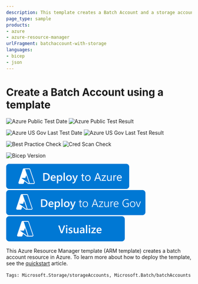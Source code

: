 ```yaml
---
description: This template creates a Batch Account and a storage account.
page_type: sample
products:
- azure
- azure-resource-manager
urlFragment: batchaccount-with-storage
languages:
- bicep
- json
---
```


# Create a Batch Account using a template

![Azure Public Test Date](https://azurequickstartsservice.blob.core.windows.net/badges/quickstarts/microsoft.batch/batchaccount-with-storage/PublicLastTestDate.svg)
![Azure Public Test Result](https://azurequickstartsservice.blob.core.windows.net/badges/quickstarts/microsoft.batch/batchaccount-with-storage/PublicDeployment.svg)

![Azure US Gov Last Test Date](https://azurequickstartsservice.blob.core.windows.net/badges/quickstarts/microsoft.batch/batchaccount-with-storage/FairfaxLastTestDate.svg)
![Azure US Gov Last Test Result](https://azurequickstartsservice.blob.core.windows.net/badges/quickstarts/microsoft.batch/batchaccount-with-storage/FairfaxDeployment.svg)

![Best Practice Check](https://azurequickstartsservice.blob.core.windows.net/badges/quickstarts/microsoft.batch/batchaccount-with-storage/BestPracticeResult.svg)
![Cred Scan Check](https://azurequickstartsservice.blob.core.windows.net/badges/quickstarts/microsoft.batch/batchaccount-with-storage/CredScanResult.svg)

![Bicep Version](https://azurequickstartsservice.blob.core.windows.net/badges/quickstarts/microsoft.batch/batchaccount-with-storage/BicepVersion.svg)

[![Deploy to Azure](https://raw.githubusercontent.com/Azure/azure-quickstart-templates/master/1-CONTRIBUTION-GUIDE/images/deploytoazure.svg?sanitize=true)](https://portal.azure.com/#create/Microsoft.Template/uri/https%3A%2F%2Fraw.githubusercontent.com%2FAzure%2Fazure-quickstart-templates%2Fmaster%2Fquickstarts%2Fmicrosoft.batch%2Fbatchaccount-with-storage%2Fazuredeploy.json)
[![Deploy To Azure US Gov](https://raw.githubusercontent.com/Azure/azure-quickstart-templates/master/1-CONTRIBUTION-GUIDE/images/deploytoazuregov.svg?sanitize=true)](https://portal.azure.us/#create/Microsoft.Template/uri/https%3A%2F%2Fraw.githubusercontent.com%2FAzure%2Fazure-quickstart-templates%2Fmaster%2Fquickstarts%2Fmicrosoft.batch%2Fbatchaccount-with-storage%2Fazuredeploy.json)
[![Visualize](https://raw.githubusercontent.com/Azure/azure-quickstart-templates/master/1-CONTRIBUTION-GUIDE/images/visualizebutton.svg?sanitize=true)](http://armviz.io/#/?load=https%3A%2F%2Fraw.githubusercontent.com%2FAzure%2Fazure-quickstart-templates%2Fmaster%2Fquickstarts%2Fmicrosoft.batch%2Fbatchaccount-with-storage%2Fazuredeploy.json)

This Azure Resource Manager template (ARM template) creates a batch account resource in Azure. To learn more about how to deploy the template, see the [quickstart](https://docs.microsoft.com/azure/batch/quick-create-template) article.

`Tags: Microsoft.Storage/storageAccounts, Microsoft.Batch/batchAccounts`
